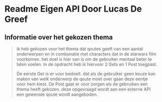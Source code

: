 # Readme Eigen API Door Lucas De Greef

## Informatie over het gekozen thema
  >ik heb gekozen voor het thema dat qoutes geeft van een aantal onderwerpen en in combunatie met characters dat in de starwars film voorkomen.
  >het doel is hier van is om de gebruiker mentaal beter te laten voelen.
  >In de opdracht heb ik hiervoor 2 Gets en 1 Post toegpast.
  >
  >De eerste Get is er voor bedoelt. dat als de gebruiker geen keuze kan maken van welk onderwerp de qoute moet over gaan deze eentje voor hem kiest.
  >De Post gaat er voor zorgen als de gebruiken een thema heeft gekozen. deze opgevraagd wordt aan een externe API een gewenste qoute wordt aangeboden.
  > 
